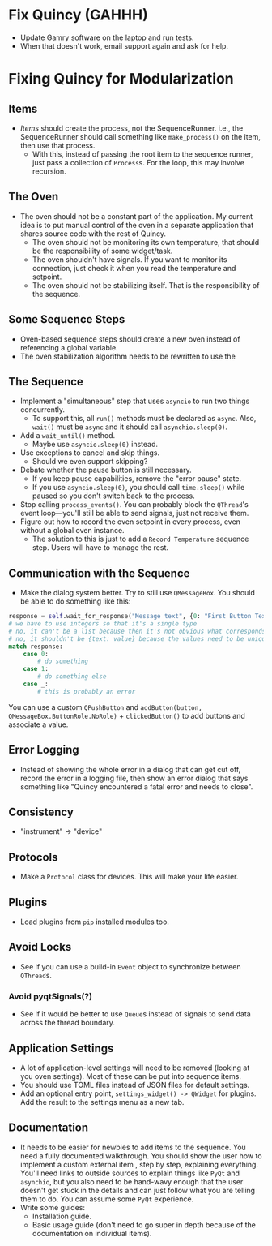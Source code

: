 # Fix Quincy (GAHHH)
- Update Gamry software on the laptop and run tests.
- When that doesn't work, email support again and ask for help.

# Fixing Quincy for Modularization

## Items
- *Items* should create the process, not the SequenceRunner. i.e., the SequenceRunner should call something like `make_process()` on the item, then use that process.
    - With this, instead of passing the root item to the sequence runner, just pass a collection of `Process`s. For the loop, this may involve recursion.

## The Oven
- The oven should not be a constant part of the application. My current idea is to put manual control of the oven in a separate application that shares source code with the rest of Quincy.
    - The oven should not be monitoring its own temperature, that should be the responsibility of some widget/task.
    - The oven shouldn't have signals. If you want to monitor its connection, just check it when you read the temperature and setpoint.
    - The oven should not be stabilizing itself. That is the responsibility of the sequence.

## Some Sequence Steps
- Oven-based sequence steps should create a new oven instead of referencing a global variable.
- The oven stabilization algorithm needs to be rewritten to use the 

## The Sequence
- Implement a "simultaneous" step that uses `asyncio` to run two things concurrently.
    - To support this, all `run()` methods must be declared as `async`. Also, `wait()` must be `async` and it should call `asynchio.sleep(0)`.
- Add a `wait_until()` method.
    - Maybe use `asyncio.sleep(0)` instead.
- Use exceptions to cancel and skip things.
    - Should we even support skipping?
- Debate whether the pause button is still necessary.
    - If you keep pause capabilities, remove the "error pause" state.
    - If you use `asyncio.sleep(0)`, you should call `time.sleep()` while paused so you don't switch back to the process.
- Stop calling `process_events()`. You can probably block the `QThread`'s event loop—you'll still be able to send signals, just not receive them.
- Figure out how to record the oven setpoint in every process, even without a global oven instance.
    - The solution to this is just to add a `Record Temperature` sequence step. Users will have to manage the rest.

## Communication with the Sequence
- Make the dialog system better. Try to still use `QMessageBox`. You should be able to do something like this:
```python
response = self.wait_for_response("Message text", {0: "First Button Text", 1: "Second Button Text"})
# we have to use integers so that it's a single type
# no, it can't be a list because then it's not obvious what corresponds to what
# no, it shouldn't be {text: value} because the values need to be unique. It doesn't matter if the button text is unique; if it isn't, that's a user error
match response:
    case 0:
        # do something
    case 1:
        # do something else
    case _:
        # this is probably an error
```
You can use a custom `QPushButton` and `addButton(button, QMessageBox.ButtonRole.NoRole)` + `clickedButton()` to add buttons and associate a value.

## Error Logging
- Instead of showing the whole error in a dialog that can get cut off, record the error in a logging file, then show an error dialog that says something like "Quincy encountered a fatal error and needs to close".

## Consistency
- "instrument" $\to$ "device"

## Protocols
- Make a `Protocol` class for devices. This will make your life easier.

## Plugins
- Load plugins from `pip` installed modules too.

## Avoid Locks
- See if you can use a build-in `Event` object to synchronize between `QThread`s.

### Avoid pyqtSignals(?)
- See if it would be better to use `Queue`s instead of signals to send data across the thread boundary.

## Application Settings
- A lot of application-level settings will need to be removed (looking at you oven settings). Most of these can be put into sequence items.
- You should use TOML files instead of JSON files for default settings.
- Add an optional entry point, `settings_widget() -> QWidget` for plugins. Add the result to the settings menu as a new tab.

## Documentation
- It needs to be easier for newbies to add items to the sequence. You need a fully documented walkthrough. You should show the user how to implement a custom external item , step by step, explaining everything. You'll need links to outside sources to explain things like `PyQt` and `asynchio`, but you also need to be hand-wavy enough that the user doesn't get stuck in the details and can just follow what you are telling them to do. You can assume some `PyQt` experience.
- Write some guides:
    - Installation guide.
    - Basic usage guide (don't need to go super in depth because of the documentation on individual items).
